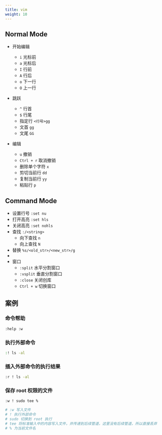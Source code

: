 ```yaml
---
title: vim
weight: 10
---
```





## Normal Mode

- 开始编辑
  - `i` 光标前
  - `a` 光标后
  - `I` 行前
  - `A` 行后
  - `o` 下一行
  - `O` 上一行

- 跳跃
  - `^` 行首
  - `$` 行尾
  - 指定行 `<行号>gg`
  - 文首 `gg`
  - 文尾 `GG`
- 编辑
  - `u` 撤销 
  - `Ctrl + r` 取消撤销 
  - 删除单个字符 `x`
  - 剪切当前行 `dd`
  - 复制当前行 `yy`
  - 粘贴行 `p`




## Command Mode

- 设置行号 `:set nu`
- 打开高亮 `:set hls `
- 关闭高亮 `:set nohls`
- 查找 `:/<string>` 
    -   向下查找 `n`
    -   向上查找 `N`
- 替换 `%s/<old_str>/<new_str>/g`
- 
- 窗口
    - `:split` 水平分割窗口
    - `:vsplit` 垂直分割窗口
    - `:close` 关闭创库
    - `Ctrl + w` 切换窗口



## 案例



### 命令帮助

```bash
:help :w
```



### 执行外部命令

```bash
:! ls -al
```



### 插入外部命令的执行结果

```bash
:r ! ls -al
```



### 保存 root 权限的文件

```bash
:w ! sudo tee %

# :w 写入文件
# ! 执行外部命令
# sudo 切换到 root 执行
# tee 将标准输入中的内容写入文件，并传递到后续管道，这里没有后续管道，所以直接丢弃
# % 为当前文件名
```

